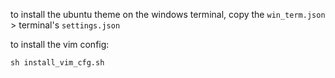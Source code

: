 to install the ubuntu theme on the windows terminal, copy the `win_term.json` > terminal's `settings.json`

to install the vim config:

    sh install_vim_cfg.sh
